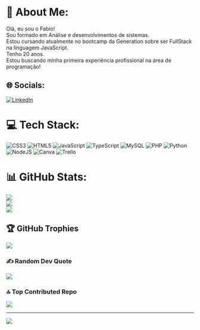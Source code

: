 # 💫 About Me:
Olá, eu sou o Fabio!<br>Sou formado em Análise e desenvolvimentos de sistemas.<br>Estou cursando atualmente no bootcamp da Generation sobre ser FullStack na linguagem JavaScript.<br>Tenho 20 anos.<br>Estou buscando minha primeira experiência profissional na área de programação!


## 🌐 Socials:
[![LinkedIn](https://img.shields.io/badge/LinkedIn-%230077B5.svg?logo=linkedin&logoColor=white)](https://linkedin.com/in/https://www.linkedin.com/in/fabio-seripieri-687269240/) 

# 💻 Tech Stack:
![CSS3](https://img.shields.io/badge/css3-%231572B6.svg?style=for-the-badge&logo=css3&logoColor=white) ![HTML5](https://img.shields.io/badge/html5-%23E34F26.svg?style=for-the-badge&logo=html5&logoColor=white) ![JavaScript](https://img.shields.io/badge/javascript-%23323330.svg?style=for-the-badge&logo=javascript&logoColor=%23F7DF1E) ![TypeScript](https://img.shields.io/badge/typescript-%23007ACC.svg?style=for-the-badge&logo=typescript&logoColor=white) ![MySQL](https://img.shields.io/badge/mysql-4479A1.svg?style=for-the-badge&logo=mysql&logoColor=white) ![PHP](https://img.shields.io/badge/php-%23777BB4.svg?style=for-the-badge&logo=php&logoColor=white) ![Python](https://img.shields.io/badge/python-3670A0?style=for-the-badge&logo=python&logoColor=ffdd54) ![NodeJS](https://img.shields.io/badge/node.js-6DA55F?style=for-the-badge&logo=node.js&logoColor=white) ![Canva](https://img.shields.io/badge/Canva-%2300C4CC.svg?style=for-the-badge&logo=Canva&logoColor=white) ![Trello](https://img.shields.io/badge/Trello-%23026AA7.svg?style=for-the-badge&logo=Trello&logoColor=white)
# 📊 GitHub Stats:
![](https://github-readme-stats.vercel.app/api?username=FabioJr295&theme=shadow_green&hide_border=false&include_all_commits=true&count_private=false)<br/>
![](https://github-readme-streak-stats.herokuapp.com/?user=FabioJr295&theme=shadow_green&hide_border=false)<br/>
![](https://github-readme-stats.vercel.app/api/top-langs/?username=FabioJr295&theme=shadow_green&hide_border=false&include_all_commits=true&count_private=false&layout=compact)

## 🏆 GitHub Trophies
![](https://github-profile-trophy.vercel.app/?username=FabioJr295&theme=gruvbox&no-frame=false&no-bg=true&margin-w=4)

### ✍️ Random Dev Quote
![](https://quotes-github-readme.vercel.app/api?type=vetical&theme=gruvbox)

### 🔝 Top Contributed Repo
![](https://github-contributor-stats.vercel.app/api?username=FabioJr295&limit=5&theme=gruvbox&combine_all_yearly_contributions=true)

---
[![](https://visitcount.itsvg.in/api?id=FabioJr295&icon=0&color=1)](https://visitcount.itsvg.in)

<!-- Proudly created with GPRM ( https://gprm.itsvg.in ) -->
